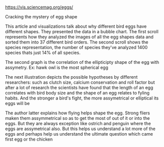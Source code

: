 https://vis.sciencemag.org/eggs/

Cracking the mystery of egg shape

This article and visualizations talk about why different bird eggs have different shapes. 
They presented the data in a bubble chart. The first scroll represents how they analyzed the images of all the egg shapes data and sorted them into 37 different bird orders. The second scroll shows the species representation, the number of species they've analyzed 1400 species thats just 14% of all species.

The second graph is the correlation of the ellipticipty shape of the egg with assymetry. Ex: hawk owl is the most spherical egg 

The next illustration depicts the possible hypotheses by different researchers: such as clutch size, calcium conservation and roll factor but after a lot of research the scientists have found that the length of an egg correlates with bird body size and the shape of an egg relates to fyling habits. And the stronger a bird's fight, the more assymetrical or elliptical its eggs will be

The author latter explains how flying helps shape the egg. Strong fliers maken them assymmetrical so as to get the most of out of it or into the eggs. But they are always exception like ostrich and penguin where the eggs are assymetrical also. But this helps us understand a lot more of the eggs and perhaps help us understand the ultimate question which came first egg or the chicken


